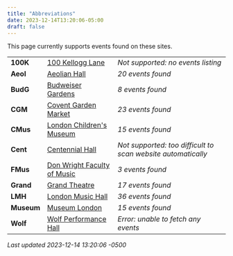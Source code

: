 ```yaml
---
title: "Abbreviations"
date: 2023-12-14T13:20:06-05:00
draft: false
---
```


This page currently supports events found on these sites.

|   |       | |
|:--------------|:------|:--|
| **100K** | [100 Kellogg Lane](https://100kellogglane.com/) | *Not supported: no events listing*
| **Aeol** | [Aeolian Hall](https://aeolianhall.ca/) | *20 events found*
| **BudG** | [Budweiser Gardens](https://www.budweisergardens.com/) | *8 events found*
| **CGM** | [Covent Garden Market](https://coventmarket.com/) | *23 events found*
| **CMus** | [London Children's Museum](https://www.londonchildrensmuseum.ca/) | *15 events found*
| **Cent** | [Centennial Hall](https://centennialhall.london.ca/london-event-listings.html) | *Not supported: too difficult to scan website automatically*
| **FMus** | [Don Wright Faculty of Music](http://www.events.westernu.ca/events/music/) | *3 events found*
| **Grand** | [Grand Theatre](https://www.grandtheatre.com/) | *17 events found*
| **LMH** | [London Music Hall](http://londonmusichall.com/) | *36 events found*
| **Museum** | [Museum London](https://museumlondon.ca/) | *15 events found*
| **Wolf** | [Wolf Performance Hall](https://www.lpl.ca/services-spaces/featured-spaces/wolf-performance-hall) | *Error: unable to fetch any events*

_Last updated 2023-12-14 13:20:06 -0500_

